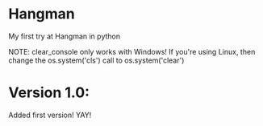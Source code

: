 # Hangman
My first try at Hangman in python

NOTE: clear_console only works with Windows! If you're using Linux, then change the os.system('cls') call to os.system('clear')

# Version 1.0:
Added first version! YAY!
